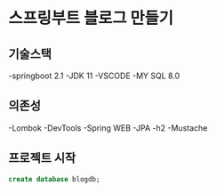 # 스프링부트 블로그 만들기

## 기술스택
-springboot 2.1
-JDK 11
-VSCODE 
-MY SQL 8.0

## 의존성
-Lombok
-DevTools
-Spring WEB
-JPA
-h2
-Mustache

## 프로젝트 시작
``` sql
create database blogdb;
```

